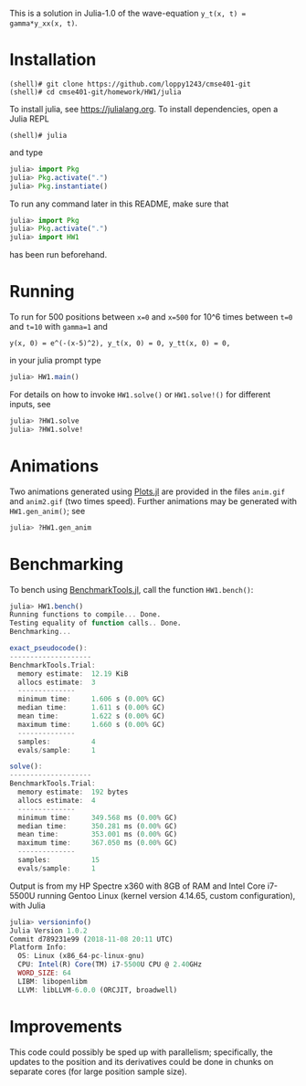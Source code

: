 This is a solution in Julia-1.0 of the wave-equation `y_t(x, t) = gamma*y_xx(x, t)`.

# Installation
```
(shell)# git clone https://github.com/loppy1243/cmse401-git
(shell)# cd cmse401-git/homework/HW1/julia
```

To install julia, see <https://julialang.org>. To install dependencies, open a Julia REPL

```
(shell)# julia
```

and type

```Julia
julia> import Pkg
julia> Pkg.activate(".")
julia> Pkg.instantiate()
```

To run any command later in this README, make sure that

```Julia
julia> import Pkg
julia> Pkg.activate(".")
julia> import HW1
```

has been run beforehand.

# Running
To run for 500 positions between `x=0` and `x=500` for 10^6 times between `t=0` and `t=10`
with `gamma=1` and

`y(x, 0) = e^(-(x-5)^2), y_t(x, 0) = 0, y_tt(x, 0) = 0,`

in your julia prompt type

```Julia
julia> HW1.main()
```

For details on how to invoke `HW1.solve()` or `HW1.solve!()` for different inputs, see

```Julia
julia> ?HW1.solve
julia> ?HW1.solve!
```

# Animations
Two animations generated using [Plots.jl](https://github.com/JuliaPlots/Plots.jl) are provided
in the files `anim.gif` and `anim2.gif` (two times speed). Further animations may be generated
with `HW1.gen_anim()`; see

```Julia
julia> ?HW1.gen_anim
```

# Benchmarking
To bench using [BenchmarkTools.jl](https://github.com/JuliaCI/BenchmarkTools.jl), call the
function `HW1.bench()`:

```Julia
julia> HW1.bench()
Running functions to compile... Done.
Testing equality of function calls.. Done.
Benchmarking...

exact_pseudocode():
--------------------
BenchmarkTools.Trial:
  memory estimate:  12.19 KiB
  allocs estimate:  3
  --------------
  minimum time:     1.606 s (0.00% GC)
  median time:      1.611 s (0.00% GC)
  mean time:        1.622 s (0.00% GC)
  maximum time:     1.660 s (0.00% GC)
  --------------
  samples:          4
  evals/sample:     1

solve():
--------------------
BenchmarkTools.Trial:
  memory estimate:  192 bytes
  allocs estimate:  4
  --------------
  minimum time:     349.568 ms (0.00% GC)
  median time:      350.281 ms (0.00% GC)
  mean time:        353.001 ms (0.00% GC)
  maximum time:     367.050 ms (0.00% GC)
  --------------
  samples:          15
  evals/sample:     1
```

Output is from my HP Spectre x360 with 8GB of RAM and Intel Core i7-5500U running Gentoo
Linux (kernel version 4.14.65, custom configuration), with Julia

```Julia
julia> versioninfo()
Julia Version 1.0.2
Commit d789231e99 (2018-11-08 20:11 UTC)
Platform Info:
  OS: Linux (x86_64-pc-linux-gnu)
  CPU: Intel(R) Core(TM) i7-5500U CPU @ 2.40GHz
  WORD_SIZE: 64
  LIBM: libopenlibm
  LLVM: libLLVM-6.0.0 (ORCJIT, broadwell)
```

# Improvements
This code could possibly be sped up with parallelism; specifically, the updates to the
position and its derivatives could be done in chunks on separate cores (for large position
sample size).
